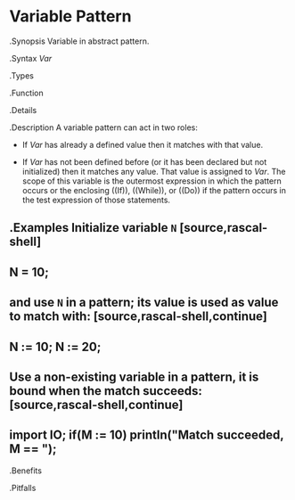 # Variable Pattern

.Synopsis
Variable in abstract pattern.

.Syntax
_Var_

.Types

.Function

.Details

.Description
A variable pattern can act in two roles:

* If _Var_ has already a defined value then it matches with that value.

*  If _Var_ has not been defined before (or it has been declared but not initialized) then it matches any value. 
    That value is assigned to _Var_. The scope of this variable is the outermost expression in which the pattern occurs
or the enclosing ((If)), ((While)), or ((Do)) if the pattern occurs in the test expression of those statements.

.Examples
Initialize variable `N`
[source,rascal-shell]
----
N = 10;
----
and use `N` in a pattern; its value is used as value to match with:
[source,rascal-shell,continue]
----
N := 10;
N := 20;
----
Use a non-existing variable in a pattern, it is bound when the match succeeds:
[source,rascal-shell,continue]
----
import IO;
if(M := 10)
   println("Match succeeded, M == <M>");
----

.Benefits

.Pitfalls

